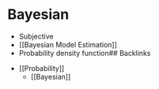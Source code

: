 # Bayesian
- Subjective
- [[Bayesian Model Estimation]]
- Probability density function## Backlinks
* [[Probability]]
	* [[Bayesian]]

